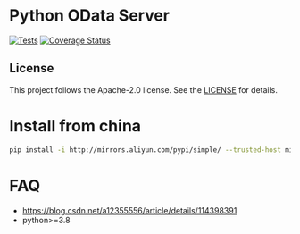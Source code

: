 
# Python OData Server
[![Tests](https://github.com/Ficodes/python-odata-server/actions/workflows/tests.yml/badge.svg)](https://github.com/Ficodes/python-odata-server/actions/workflows/tests.yml)
[![Coverage Status](https://coveralls.io/repos/github/Ficodes/python-odata-server/badge.svg)](https://coveralls.io/github/Ficodes/python-odata-server)


## License

This project follows the Apache-2.0 license. See the [LICENSE](LICENSE.txt) for details.

# Install from china
```bash
pip install -i http://mirrors.aliyun.com/pypi/simple/ --trusted-host mirrors.aliyun.com -r .\requirements.txt
```

# FAQ
- https://blog.csdn.net/a12355556/article/details/114398391
- python>=3.8